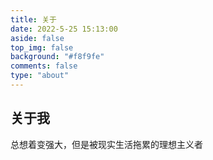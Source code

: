 ```yaml
---
title: 关于
date: 2022-5-25 15:13:00
aside: false
top_img: false
background: "#f8f9fe"
comments: false
type: "about"
---
```


## 关于我

总想着变强大，但是被现实生活拖累的理想主义者
